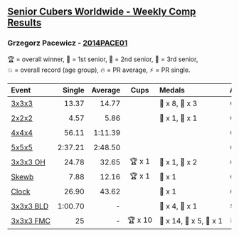 <style>table {white-space: nowrap;}</style>

## [Senior Cubers Worldwide - Weekly Comp Results](/scw-comp/results/)
### Grzegorz Pacewicz - [2014PACE01](https://www.worldcubeassociation.org/persons/2014PACE01)

<span style="white-space: nowrap;">🏆 = overall winner</span>, <span style="white-space: nowrap;">🥇 = 1st senior</span>, <span style="white-space: nowrap;">🥈 = 2nd senior</span>, <span style="white-space: nowrap;">🥉 = 3rd senior</span>, <span style="white-space: nowrap;">💥 = overall record (age group)</span>, <span style="white-space: nowrap;">🔥 = PR average</span>, <span style="white-space: nowrap;">⚡ = PR single</span>.

| Event | Single | Average | Cups | Medals | Achievements|
| :-- | --: | --: | :--: | :-- | :-- |
| [3x3x3](333.md) | 13.37 | 14.77 |  | 🥈 x 8, 🥉 x 3 | 🔥 x 3, ⚡ x 1 |
| [2x2x2](222.md) | 4.57 | 5.86 |  | 🥈 x 1, 🥉 x 1 | 🔥 x 2, ⚡ x 2 |
| [4x4x4](444.md) | 56.11 | 1:11.39 |  |  | 🔥 x 1, ⚡ x 1 |
| [5x5x5](555.md) | 2:37.21 | 2:48.50 |  |  | 🔥 x 1, ⚡ x 1 |
| [3x3x3 OH](333oh.md) | 24.78 | 32.65 | 🏆 x 1 | 🥇 x 1, 🥈 x 2 | 🔥 x 3, ⚡ x 2 |
| [Skewb](skewb.md) | 7.88 | 12.16 | 🏆 x 1 | 🥇 x 1 | 🔥 x 1, ⚡ x 1 |
| [Clock](clock.md) | 26.90 | 43.62 |  | 🥉 x 1 | 🔥 x 1, ⚡ x 1 |
| [3x3x3 BLD](333bf.md) | 1:00.70 | - |  | 🥈 x 4, 🥉 x 1 | ⚡ x 3 |
| [3x3x3 FMC](333fm.md) | 25 | - | 🏆 x 10 | 🥇 x 14, 🥈 x 5, 🥉 x 1 | 💥 x 1, ⚡ x 4 |

<!-- Global site tag (gtag.js) - Google Analytics -->
<script async src="https://www.googletagmanager.com/gtag/js?id=UA-86348435-3"></script>
<script>window.dataLayer = window.dataLayer || []; function gtag() {dataLayer.push(arguments);} gtag('js', new Date()); gtag('config', 'UA-86348435-3');</script>
